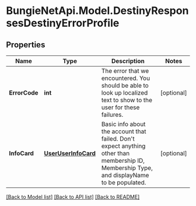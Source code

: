 
# BungieNetApi.Model.DestinyResponsesDestinyErrorProfile

## Properties

Name | Type | Description | Notes
------------ | ------------- | ------------- | -------------
**ErrorCode** | **int** | The error that we encountered. You should be able to look up localized text to show to the user for these failures. | [optional] 
**InfoCard** | [**UserUserInfoCard**](UserUserInfoCard.md) | Basic info about the account that failed. Don&#39;t expect anything other than membership ID, Membership Type, and displayName to be populated. | [optional] 

[[Back to Model list]](../README.md#documentation-for-models)
[[Back to API list]](../README.md#documentation-for-api-endpoints)
[[Back to README]](../README.md)

